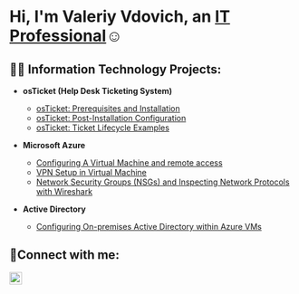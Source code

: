 <h1>Hi, I'm Valeriy Vdovich, an <a href="https://linkedin.com/in/Valeriy-vdovich">IT Professional</a>☺</h1>

<h2>👨‍💻 Information Technology Projects:</h2>

- <b>osTicket (Help Desk Ticketing System)</b>
  - [osTicket: Prerequisites and Installation](https://github.com/vdovichval/OSticket-Prereq)
  - [osTicket: Post-Installation Configuration](https://github.com/vdovichval/OSticket-Post)
  - [osTicket: Ticket Lifecycle Examples](https://github.com/vdovichval/OSticket-Ticket)

- <b>Microsoft Azure</b>
  - [Configuring A Virtual Machine and remote access ](https://github.com/vdovichval/Azure-Configure)
  - [VPN Setup in Virtual Machine ](https://github.com/vdovichval/VPN)
  - [Network Security Groups (NSGs) and Inspecting Network Protocols with Wireshark](https://github.com/vdovichval/Network-Group)
 
 
 - <b>Active Directory</b>
   - [Configuring On-premises Active Directory within Azure VMs](https://github.com/vdovichval/Active)

<h2>🤳Connect with me:</h2>

[<img align="left" alt="Val | LinkedIn" width="22px" src="https://cdn.jsdelivr.net/npm/simple-icons@v3/icons/linkedin.svg" />][linkedin]

[linkedin]: https://linkedin.com/in/valeriy-vdovich
